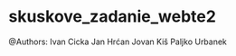 # skuskove_zadanie_webte2

@Authors:
          Ivan Cicka
          Jan Hrćan
          Jovan Kiš
          Paljko Urbanek   
